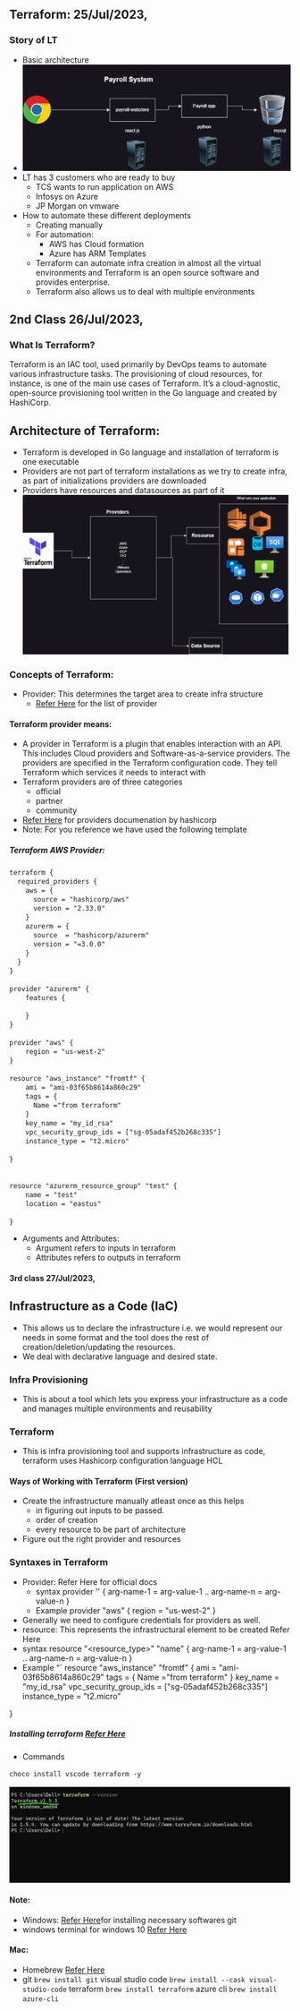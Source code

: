 ## Terraform: 25/Jul/2023,
### Story of LT
* Basic architecture
* ![preview](images/image1.png)
* LT has 3 customers who are ready to buy
     * TCS wants to run application on AWS
     * Infosys on Azure
     * JP Morgan on vmware
* How to automate these different deployments
     * Creating manually
     * For automation:
         * AWS has Cloud formation
         * Azure has ARM Templates
     * Terraform can automate infra creation in almost all the virtual environments and Terraform is an open source software and provides enterprise.
     * Terraform also allows us to deal with multiple environments
## 2nd Class 26/Jul/2023,
### What Is Terraform? 
Terraform is an IAC tool, used primarily by DevOps teams to automate various infrastructure tasks. The provisioning of cloud resources, for instance, is one of the main use cases of Terraform. It’s a cloud-agnostic, open-source provisioning tool written in the Go language and created by HashiCorp.
## Architecture of Terraform:
* Terraform is developed in Go language and installation of terraform is one executable
* Providers are not part of terraform installations as we try to create infra, as part of initializations providers are downloaded
* Providers have resources and datasources as part of it
![preview](images/image2.png)
### Concepts of Terraform:
* Provider: This determines the target area to create infra structure
     * [Refer Here](https://registry.terraform.io/browse/providers) for the list of provider
#### Terraform provider means:     
* A provider in Terraform is a plugin that enables interaction with an API. This includes Cloud providers and Software-as-a-service providers. The providers are specified in the Terraform configuration code. They tell Terraform which services it needs to interact with
* Terraform providers are of three categories
     * official
     * partner
     * community
* [Refer Here](https://developer.hashicorp.com/terraform/language/providers) for providers documenation by hashicorp
* Note: For you reference we have used the following template
##### Terraform AWS Provider:

```
terraform {
  required_providers {
    aws = {
      source = "hashicorp/aws"
      version = "2.33.0"
    }
    azurerm = {
      source  = "hashicorp/azurerm"
      version = "=3.0.0"
    }
  }
}

provider "azurerm" {
    features {

    }
}

provider "aws" {
    region = "us-west-2"
}

resource "aws_instance" "fromtf" {
    ami = "ami-03f65b8614a860c29"
    tags = {
      Name ="from terraform"
    }
    key_name = "my_id_rsa"
    vpc_security_group_ids = ["sg-05adaf452b268c335"]
    instance_type = "t2.micro"

}


resource "azurerm_resource_group" "test" {
    name = "test"
    location = "eastus"

}
```
* Arguments and Attributes:
    * Argument refers to inputs in terraform
    * Attributes refers to outputs in terraform

#### 3rd class 27/Jul/2023,
## Infrastructure as a Code (IaC)  
* This allows us to declare the infrastructure i.e. we would represent our needs in some format and the tool does the rest of creation/deletion/updating the resources.
* We deal with declarative language and desired state.  
### Infra Provisioning
* This is about a tool which lets you express your infrastructure as a code and manages multiple environments and reusability
### Terraform
* This is infra provisioning tool and supports infrastructure as code, terraform uses Hashicorp configuration language HCL
#### Ways of Working with Terraform (First version)
* Create the infrastructure manually atleast once as this helps
     * in figuring out inputs to be passed.
     * order of creation
     * every resource to be part of architecture
* Figure out the right provider and resources
### Syntaxes in Terraform
* Provider: Refer Here for official docs
   * syntax
provider '<name-of-provider>' {
arg-name-1 = arg-value-1
..
arg-name-n = arg-value-n
}
   * Example
provider "aws" {
region = "us-west-2"
}
* Generally we need to configure credentials for providers as well.
* resource: This represents the infrastructural element to be created Refer Here
* syntax
resource "<resource_type>" "name" {
arg-name-1 = arg-value-1
..
arg-name-n = arg-value-n
}
* Example
“`
resource "aws_instance" "fromtf" {
ami = "ami-03f65b8614a860c29"
tags = {
Name ="from terraform"
}
key_name = "my_id_rsa"
vpc_security_group_ids = ["sg-05adaf452b268c335"]
instance_type = "t2.micro"</li>
</ul>
}


##### Installing terraform [Refer Here](https://developer.hashicorp.com/terraform/tutorials/aws-get-started/install-cli)
* Commands   
```
choco install vscode terraform -y
```
![preview](images/image3.png)
#### Note:
* Windows: [Refer Here](https://www.youtube.com/watch?v=9guzVbZPGuw&list=PLuVH8Jaq3mLud3sVDvJ-gJ__0zd15wGDd&index=17)for installing necessary softwares
git
* windows terminal for windows 10 [Refer Here](https://www.youtube.com/watch?v=qLVn2EvPsYc&list=PLuVH8Jaq3mLud3sVDvJ-gJ__0zd15wGDd&index=12)
#### Mac:
* Homebrew [Refer Here](https://brew.sh/)
* git `brew install git`
visual studio code `brew install --cask visual-studio-code`
terraform `brew install terraform`
azure cli `brew install azure-cli`
